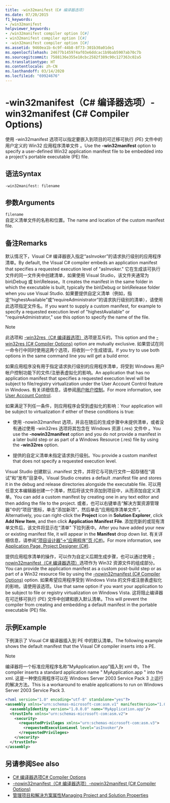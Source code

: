 ```yaml
---
title: -win32manifest（C# 编译器选项）
ms.date: 07/20/2015
f1_keywords:
- /win32manifest
helpviewer_keywords:
- /win32manifest compiler option [C#]
- win32manifest compiler option [C#]
- -win32manifest compiler option [C#]
ms.assetid: 9460ea1b-6c9f-44b8-8f73-301b30a01de1
ms.openlocfilehash: 24677b145974af03e6ddcac1b9bab5907ab70c7b
ms.sourcegitcommit: 7588136e355e10cbc2582f389c90c127363c02a5
ms.translationtype: HT
ms.contentlocale: zh-CN
ms.lasthandoff: 03/14/2020
ms.locfileid: "69924676"
---
```

# <a name="-win32manifest-c-compiler-options"></a><span data-ttu-id="eae50-102">-win32manifest（C# 编译器选项）</span><span class="sxs-lookup"><span data-stu-id="eae50-102">-win32manifest (C# Compiler Options)</span></span>
<span data-ttu-id="eae50-103">使用 -win32manifest 选项可以指定要嵌入到项目的可迁移可执行 (PE) 文件中的用户定义的 Win32 应用程序清单文件  。</span><span class="sxs-lookup"><span data-stu-id="eae50-103">Use the **-win32manifest** option to specify a user-defined Win32 application manifest file to be embedded into a project's portable executable (PE) file.</span></span>  
  
## <a name="syntax"></a><span data-ttu-id="eae50-104">语法</span><span class="sxs-lookup"><span data-stu-id="eae50-104">Syntax</span></span>  
  
```console  
-win32manifest: filename  
```  
  
## <a name="arguments"></a><span data-ttu-id="eae50-105">参数</span><span class="sxs-lookup"><span data-stu-id="eae50-105">Arguments</span></span>  
 `filename`  
 <span data-ttu-id="eae50-106">自定义清单文件的名称和位置。</span><span class="sxs-lookup"><span data-stu-id="eae50-106">The name and location of the custom manifest file.</span></span>  
  
## <a name="remarks"></a><span data-ttu-id="eae50-107">备注</span><span class="sxs-lookup"><span data-stu-id="eae50-107">Remarks</span></span>  
 <span data-ttu-id="eae50-108">默认情况下，Visual C# 编译器嵌入指定“asInvoker”的请求执行级别的应用程序清单。</span><span class="sxs-lookup"><span data-stu-id="eae50-108">By default, the Visual C# compiler embeds an application manifest that specifies a requested execution level of "asInvoker."</span></span> <span data-ttu-id="eae50-109">它在生成该可执行文件的同一文件夹中创建清单，如果使用 Visual Studio，该文件夹通常为 bin\Debug 或 bin\Release。</span><span class="sxs-lookup"><span data-stu-id="eae50-109">It creates the manifest in the same folder in which the executable is built, typically the bin\Debug or bin\Release folder when you use Visual Studio.</span></span> <span data-ttu-id="eae50-110">如果要提供自定义清单（例如，指定“highestAvailable”或“requireAdministrator”的请求执行级别的清单），请使用此选项指定文件名。</span><span class="sxs-lookup"><span data-stu-id="eae50-110">If you want to supply a custom manifest, for example to specify a requested execution level of "highestAvailable" or "requireAdministrator," use this option to specify the name of the file.</span></span>  
  
> [!NOTE]
> <span data-ttu-id="eae50-111">此选项和 [-win32res（C# 编译器选项）](./win32res-compiler-option.md)选项是互斥的。</span><span class="sxs-lookup"><span data-stu-id="eae50-111">This option and the [-win32res (C# Compiler Options)](./win32res-compiler-option.md) option are mutually exclusive.</span></span> <span data-ttu-id="eae50-112">如果尝试在同一命令行中同时使用这两个选项，将收到一个生成错误。</span><span class="sxs-lookup"><span data-stu-id="eae50-112">If you try to use both options in the same command line you will get a build error.</span></span>  
  
 <span data-ttu-id="eae50-113">如果应用程序没有用于指定请求执行级别的应用程序清单，将受到 Windows 用户帐户控制功能下的文件/注册表虚拟化的影响。</span><span class="sxs-lookup"><span data-stu-id="eae50-113">An application that has no application manifest that specifies a requested execution level will be subject to file/registry virtualization under the User Account Control feature in Windows.</span></span> <span data-ttu-id="eae50-114">有关详细信息，请参阅[用户帐户控制](/windows/access-protection/user-account-control/user-account-control-overview)。</span><span class="sxs-lookup"><span data-stu-id="eae50-114">For more information, see [User Account Control](/windows/access-protection/user-account-control/user-account-control-overview).</span></span>  
  
 <span data-ttu-id="eae50-115">如果满足下列任一条件，则应用程序会受到虚拟化的影响：</span><span class="sxs-lookup"><span data-stu-id="eae50-115">Your application will be subject to virtualization if either of these conditions is true:</span></span>  
  
- <span data-ttu-id="eae50-116">使用 -nowin32manifest 选项，并且在随后的生成步骤中未提供清单，或者没有通过使用 -win32res 选项将其包含在 Windows 资源 (.res) 文件中   。</span><span class="sxs-lookup"><span data-stu-id="eae50-116">You use the **-nowin32manifest** option and you do not provide a manifest in a later build step or as part of a Windows Resource (.res) file by using the **-win32res** option.</span></span>  
  
- <span data-ttu-id="eae50-117">提供的自定义清单未指定请求执行级别。</span><span class="sxs-lookup"><span data-stu-id="eae50-117">You provide a custom manifest that does not specify a requested execution level.</span></span>  
  
 <span data-ttu-id="eae50-118">Visual Studio 创建默认 .manifest 文件，并将它与可执行文件一起存储在“调试”和“发布”目录中。</span><span class="sxs-lookup"><span data-stu-id="eae50-118">Visual Studio creates a default .manifest file and stores it in the debug and release directories alongside the executable file.</span></span> <span data-ttu-id="eae50-119">可以用任意文本编辑器创建一个清单，然后将该文件添加到项目中，从而添加自定义清单。</span><span class="sxs-lookup"><span data-stu-id="eae50-119">You can add a custom manifest by creating one in any text editor and then adding the file to the project.</span></span> <span data-ttu-id="eae50-120">或者，也可以右键单击“解决方案资源管理器”中的“项目”图标，单击“添加新项”，然后单击“应用程序清单文件”。</span><span class="sxs-lookup"><span data-stu-id="eae50-120">Alternatively, you can right-click the **Project** icon in **Solution Explorer**, click **Add New Item**, and then click **Application Manifest File**.</span></span> <span data-ttu-id="eae50-121">添加完新的或现有清单文件后，该文件将显示在“清单”  下拉列表中。</span><span class="sxs-lookup"><span data-stu-id="eae50-121">After you have added your new or existing manifest file, it will appear in the **Manifest** drop down list.</span></span> <span data-ttu-id="eae50-122">有关详细信息，请参阅[“项目设计器”->“应用程序”页 (C#)](/visualstudio/ide/reference/application-page-project-designer-csharp)。</span><span class="sxs-lookup"><span data-stu-id="eae50-122">For more information, see [Application Page, Project Designer (C#)](/visualstudio/ide/reference/application-page-project-designer-csharp).</span></span>  
  
 <span data-ttu-id="eae50-123">提供应用程序清单的操作，可以作为自定义后期生成步骤，也可以通过使用 [-nowin32manifest（C# 编译器选项）](./nowin32manifest-compiler-option.md)选项作为 Win32 资源文件的组成部分。</span><span class="sxs-lookup"><span data-stu-id="eae50-123">You can provide the application manifest as a custom post-build step or as part of a Win32 resource file by using the [-nowin32manifest (C# Compiler Options)](./nowin32manifest-compiler-option.md) option.</span></span> <span data-ttu-id="eae50-124">如果希望应用程序受到 Windows Vista 的文件或注册表虚拟化的影响，请使用该选项。</span><span class="sxs-lookup"><span data-stu-id="eae50-124">Use that same option if you want your application to be subject to file or registry virtualization on Windows Vista.</span></span> <span data-ttu-id="eae50-125">这将阻止编译器在可迁移可执行 (PE) 文件中创建和嵌入默认清单。</span><span class="sxs-lookup"><span data-stu-id="eae50-125">This will prevent the compiler from creating and embedding a default manifest in the portable executable (PE) file.</span></span>  
  
## <a name="example"></a><span data-ttu-id="eae50-126">示例</span><span class="sxs-lookup"><span data-stu-id="eae50-126">Example</span></span>  
 <span data-ttu-id="eae50-127">下例演示了 Visual C# 编译器插入到 PE 中的默认清单。</span><span class="sxs-lookup"><span data-stu-id="eae50-127">The following example shows the default manifest that the Visual C# compiler inserts into a PE.</span></span>  
  
> [!NOTE]
> <span data-ttu-id="eae50-128">编译器将一个标准应用程序名称“MyApplication.app”插入到 xml 中。</span><span class="sxs-lookup"><span data-stu-id="eae50-128">The compiler inserts a standard application name " MyApplication.app " into the xml.</span></span> <span data-ttu-id="eae50-129">这是一种使应用程序可以在 Windows Server 2003 Service Pack 3 上运行的解决方法。</span><span class="sxs-lookup"><span data-stu-id="eae50-129">This is a workaround to enable applications to run on Windows Server 2003 Service Pack 3.</span></span>  
  
```xml  
<?xml version="1.0" encoding="utf-8" standalone="yes"?>  
<assembly xmlns="urn:schemas-microsoft-com:asm.v1" manifestVersion="1.0">  
  <assemblyIdentity version="1.0.0.0" name="MyApplication.app"/>  
  <trustInfo xmlns="urn:schemas-microsoft-com:asm.v2">  
    <security>  
      <requestedPrivileges xmlns="urn:schemas-microsoft-com:asm.v3">  
        <requestedExecutionLevel level="asInvoker"/>  
      </requestedPrivileges>  
    </security>  
  </trustInfo>  
</assembly>  
```  
  
## <a name="see-also"></a><span data-ttu-id="eae50-130">另请参阅</span><span class="sxs-lookup"><span data-stu-id="eae50-130">See also</span></span>

- [<span data-ttu-id="eae50-131">C# 编译器选项</span><span class="sxs-lookup"><span data-stu-id="eae50-131">C# Compiler Options</span></span>](./index.md)
- [<span data-ttu-id="eae50-132">-nowin32manifest（C# 编译器选项）</span><span class="sxs-lookup"><span data-stu-id="eae50-132">-nowin32manifest (C# Compiler Options)</span></span>](./nowin32manifest-compiler-option.md)
- [<span data-ttu-id="eae50-133">管理项目和解决方案属性</span><span class="sxs-lookup"><span data-stu-id="eae50-133">Managing Project and Solution Properties</span></span>](/visualstudio/ide/managing-project-and-solution-properties)
